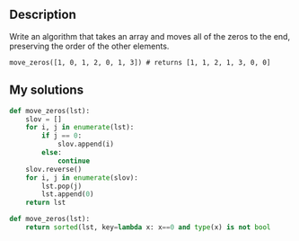 ## Description

Write an algorithm that takes an array and moves all of the zeros to the end, preserving the order of the other elements.

```move_zeros([1, 0, 1, 2, 0, 1, 3]) # returns [1, 1, 2, 1, 3, 0, 0]```

## My solutions

```py
def move_zeros(lst):
    slov = []
    for i, j in enumerate(lst):
        if j == 0:
            slov.append(i)
        else:
            continue
    slov.reverse()
    for i, j in enumerate(slov):
        lst.pop(j)
        lst.append(0)
    return lst
```
```py
def move_zeros(lst):
    return sorted(lst, key=lambda x: x==0 and type(x) is not bool
```
